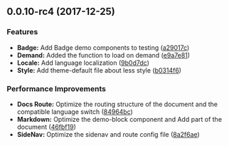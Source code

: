 <a name="0.0.10-rc4"></a>
## 0.0.10-rc4 (2017-12-25)


### Features

* **Badge:** Add Badge demo components to testing ([a29017c](https://github.com/C-Royale/Ballon/commit/a29017c))
* **Demand:** Added the function to load on demand ([e9a7e81](https://github.com/C-Royale/Ballon/commit/e9a7e81))
* **Locale:** Add language localization ([9b0d7dc](https://github.com/C-Royale/Ballon/commit/9b0d7dc))
* **Style:** Add theme-default file about less style ([b0314f6](https://github.com/C-Royale/Ballon/commit/b0314f6))


### Performance Improvements

* **Docs Route:** Optimize the routing structure of the document and the compatible language switch ([84964bc](https://github.com/C-Royale/Ballon/commit/84964bc))
* **Markdown:** Optimize the demo-block component and Add part of the document ([46fbf19](https://github.com/C-Royale/Ballon/commit/46fbf19))
* **SideNav:** Optimize the sidenav and route config file ([8a2f6ae](https://github.com/C-Royale/Ballon/commit/8a2f6ae))




